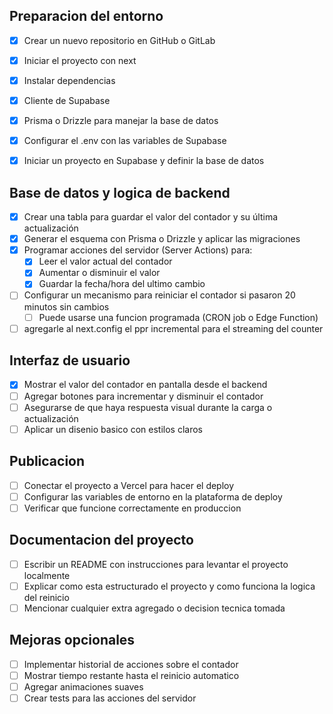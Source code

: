 
## Preparacion del entorno
- [X] Crear un nuevo repositorio en GitHub o GitLab
- [X] Iniciar el proyecto con next
- [X] Instalar dependencias
- [X] Cliente de Supabase
- [X] Prisma o Drizzle para manejar la base de datos
- [X] Configurar el .env con las variables de Supabase
- [X] Iniciar un proyecto en Supabase y definir la base de datos


## Base de datos y logica de backend
- [X] Crear una tabla para guardar el valor del contador y su última actualización
- [X] Generar el esquema con Prisma o Drizzle y aplicar las migraciones
- [X] Programar acciones del servidor (Server Actions) para:
  - [X] Leer el valor actual del contador
  - [X] Aumentar o disminuir el valor
  - [X] Guardar la fecha/hora del ultimo cambio
- [ ] Configurar un mecanismo para reiniciar el contador si pasaron 20 minutos sin cambios
  - [ ] Puede usarse una funcion programada (CRON job o Edge Function)
- [ ] agregarle al next.config el ppr incremental para el streaming del counter

## Interfaz de usuario
- [X] Mostrar el valor del contador en pantalla desde el backend
- [ ] Agregar botones para incrementar y disminuir el contador
- [ ] Asegurarse de que haya respuesta visual durante la carga o actualización
- [ ] Aplicar un disenio basico con estilos claros

## Publicacion
- [ ] Conectar el proyecto a Vercel para hacer el deploy
- [ ] Configurar las variables de entorno en la plataforma de deploy
- [ ] Verificar que funcione correctamente en produccion

## Documentacion del proyecto
- [ ] Escribir un README con instrucciones para levantar el proyecto localmente
- [ ] Explicar como esta estructurado el proyecto y como funciona la logica del reinicio
- [ ] Mencionar cualquier extra agregado o decision tecnica tomada

## Mejoras opcionales
- [ ] Implementar historial de acciones sobre el contador
- [ ] Mostrar tiempo restante hasta el reinicio automatico
- [ ] Agregar animaciones suaves
- [ ] Crear tests para las acciones del servidor